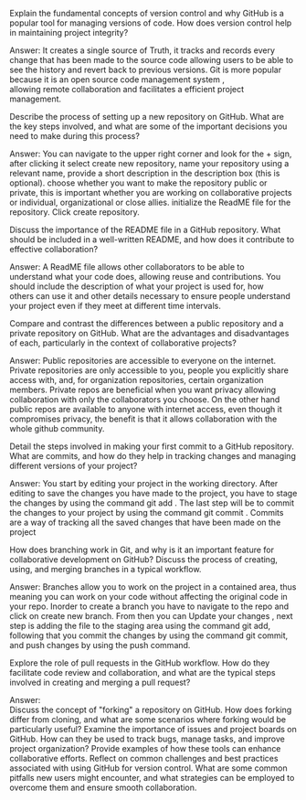 Explain the fundamental concepts of version control and why GitHub is a popular tool for managing versions of code. How does version control help in maintaining project integrity?

Answer: It creates a single source of Truth, it tracks and records every change that has been made to the source code allowing users to be able to see the history and revert back to previous versions. Git is more popular because it is an open source code management system , allowing remote collaboration and facilitates a efficient project management. 

Describe the process of setting up a new repository on GitHub. What are the key steps involved, and what are some of the important decisions you need to make during this process?

Answer: You can navigate to the upper right corner and look for the + sign, after clicking it select create new repository, name your repository using a relevant name, provide a short description in the description box (this is optional). choose whether you want to make the repository public or private, this is important whether you are working on collaborative projects or individual, organizational or close allies. initialize the ReadME file for the repository. Click create repository. 

Discuss the importance of the README file in a GitHub repository. What should be included in a well-written README, and how does it contribute to effective collaboration?

Answer: A ReadME  file allows other collaborators to be able to understand what your code does, allowing reuse and contributions. You should include the description of what your project is used for, how others can use it and other details necessary to ensure people understand your project even if they meet at different time intervals.  

Compare and contrast the differences between a public repository and a private repository on GitHub. What are the advantages and disadvantages of each, particularly in the context of collaborative projects? 

Answer:  Public repositories are accessible to everyone on the internet. Private repositories are only accessible to you, people you explicitly share access with, and, for organization repositories, certain organization members. Private repos are beneficial when you want privacy allowing collaboration with only the collaborators you choose. On the other hand public repos are available to anyone with internet access, even though it compromises privacy, the benefit is that it allows collaboration with the whole github community.

Detail the steps involved in making your first commit to a GitHub repository. What are commits, and how do they help in tracking changes and managing different versions of your project?

Answer:  You start by editing your project in the working directory. After editing to save the changes you have made to the project, you have to stage the changes by using the command git add . The last step will be to commit the changes to your project by using the command git commit . Commits are a way of tracking all the saved changes that have been made on the project

How does branching work in Git, and why is it an important feature for collaborative development on GitHub? Discuss the process of creating, using, and merging branches in a typical workflow.

Answer: Branches allow you to work on the project in a contained area, thus meaning you can work on your code without affecting the original code in your repo. Inorder to create a branch you have to navigate to the repo and click on create new branch. From then you can Update your changes , next step is adding the file to the staging area using the command git add, following that you commit the changes by using the command git commit, and push changes by using the push command.

Explore the role of pull requests in the GitHub workflow. How do they facilitate code review and collaboration, and what are the typical steps involved in creating and merging a pull request?

Answer:  
Discuss the concept of "forking" a repository on GitHub. How does forking differ from cloning, and what are some scenarios where forking would be particularly useful?
Examine the importance of issues and project boards on GitHub. How can they be used to track bugs, manage tasks, and improve project organization? Provide examples of how these tools can enhance collaborative efforts.
Reflect on common challenges and best practices associated with using GitHub for version control. What are some common pitfalls new users might encounter, and what strategies can be employed to overcome them and ensure smooth collaboration.
